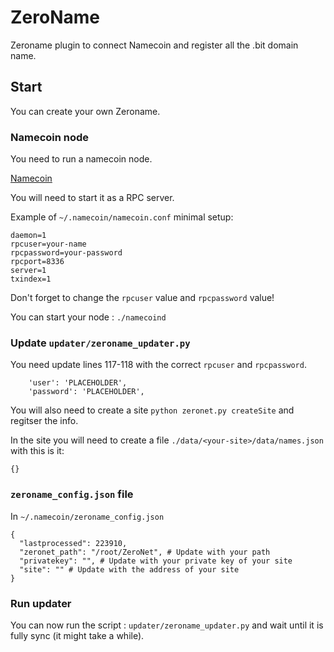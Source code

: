 # ZeroName

Zeroname plugin to connect Namecoin and register all the .bit domain name.

## Start

You can create your own Zeroname.

### Namecoin node

You need to run a namecoin node.

[Namecoin](https://namecoin.org/download/)

You will need to start it as a RPC server.

Example of `~/.namecoin/namecoin.conf` minimal setup:
```
daemon=1
rpcuser=your-name
rpcpassword=your-password
rpcport=8336
server=1
txindex=1
```

Don't forget to change the `rpcuser` value and `rpcpassword` value!

You can start your node : `./namecoind`

### Update `updater/zeroname_updater.py`


You need update lines 117-118 with the correct `rpcuser` and `rpcpassword`.
```
    'user': 'PLACEHOLDER',
    'password': 'PLACEHOLDER',
```

You will also need to create a site `python zeronet.py createSite` and regitser the info.

In the site you will need to create a file `./data/<your-site>/data/names.json` with this is it:
```
{}
```

### `zeroname_config.json` file

In `~/.namecoin/zeroname_config.json`
```
{
  "lastprocessed": 223910,
  "zeronet_path": "/root/ZeroNet", # Update with your path
  "privatekey": "", # Update with your private key of your site
  "site": "" # Update with the address of your site
}
```

### Run updater

You can now run the script : `updater/zeroname_updater.py` and wait until it is fully sync (it might take a while).
